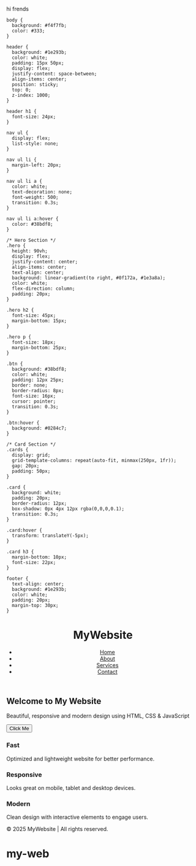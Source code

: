hi frends 


    body {
      background: #f4f7fb;
      color: #333;
    }

    header {
      background: #1e293b;
      color: white;
      padding: 15px 50px;
      display: flex;
      justify-content: space-between;
      align-items: center;
      position: sticky;
      top: 0;
      z-index: 1000;
    }

    header h1 {
      font-size: 24px;
    }

    nav ul {
      display: flex;
      list-style: none;
    }

    nav ul li {
      margin-left: 20px;
    }

    nav ul li a {
      color: white;
      text-decoration: none;
      font-weight: 500;
      transition: 0.3s;
    }

    nav ul li a:hover {
      color: #38bdf8;
    }

    /* Hero Section */
    .hero {
      height: 90vh;
      display: flex;
      justify-content: center;
      align-items: center;
      text-align: center;
      background: linear-gradient(to right, #0f172a, #1e3a8a);
      color: white;
      flex-direction: column;
      padding: 20px;
    }

    .hero h2 {
      font-size: 45px;
      margin-bottom: 15px;
    }

    .hero p {
      font-size: 18px;
      margin-bottom: 25px;
    }

    .btn {
      background: #38bdf8;
      color: white;
      padding: 12px 25px;
      border: none;
      border-radius: 8px;
      font-size: 16px;
      cursor: pointer;
      transition: 0.3s;
    }

    .btn:hover {
      background: #0284c7;
    }

    /* Card Section */
    .cards {
      display: grid;
      grid-template-columns: repeat(auto-fit, minmax(250px, 1fr));
      gap: 20px;
      padding: 50px;
    }

    .card {
      background: white;
      padding: 20px;
      border-radius: 12px;
      box-shadow: 0px 4px 12px rgba(0,0,0,0.1);
      transition: 0.3s;
    }

    .card:hover {
      transform: translateY(-5px);
    }

    .card h3 {
      margin-bottom: 10px;
      font-size: 22px;
    }

    footer {
      text-align: center;
      background: #1e293b;
      color: white;
      padding: 20px;
      margin-top: 30px;
    }
  </style>
</head>
<body>

  <!-- Header -->
  <header>
    <h1>MyWebsite</h1>
    <nav>
      <ul>
        <li><a href="#">Home</a></li>
        <li><a href="#">About</a></li>
        <li><a href="#">Services</a></li>
        <li><a href="#">Contact</a></li>
      </ul>
    </nav>
  </header>

  <!-- Hero Section -->
  <section class="hero">
    <h2>Welcome to My Website</h2>
    <p>Beautiful, responsive and modern design using HTML, CSS & JavaScript</p>
    <button class="btn" onclick="showMessage()">Click Me</button>
  </section>

  <!-- Cards Section -->
  <section class="cards">
    <div class="card">
      <h3>Fast</h3>
      <p>Optimized and lightweight website for better performance.</p>
    </div>
    <div class="card">
      <h3>Responsive</h3>
      <p>Looks great on mobile, tablet and desktop devices.</p>
    </div>
    <div class="card">
      <h3>Modern</h3>
      <p>Clean design with interactive elements to engage users.</p>
    </div>
  </section>

  <!-- Footer -->
  <footer>
    <p>© 2025 MyWebsite | All rights reserved.</p>
  </footer>

  <!-- JavaScript -->
  <script>
    function showMessage() {
      alert("Hello! Welcome to this website 🚀");
    }
  </script>

</body>
</html>

# my-web
